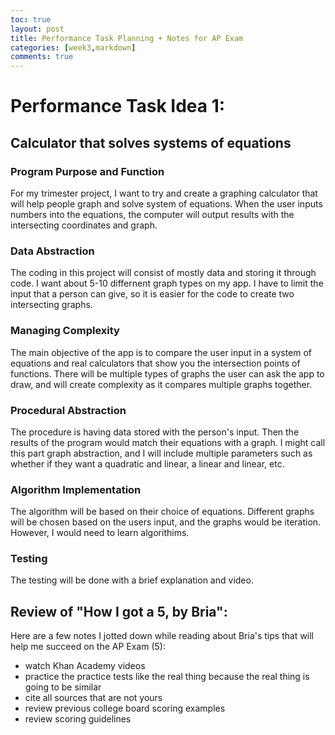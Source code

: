 ```yaml
---
toc: true
layout: post
title: Performance Task Planning + Notes for AP Exam
categories: [week3,markdown]
comments: true
---
```

# Performance Task Idea 1:

## Calculator that solves systems of equations 

### Program Purpose and Function
For my trimester project, I want to try and create a graphing calculator that will help people graph and solve system of equations. 
When the user inputs numbers into the equations, the computer will output results with the intersecting coordinates and graph. 

### Data Abstraction
The coding in this project will consist of mostly data and storing it through code. I want about 5-10 differnent graph types on my app. I have to limit the input that a person can give, so it is easier for the code to create two intersecting graphs. 

### Managing Complexity
The main objective of the app is to compare the user input in a system of equations and real calculators that show you the intersection points of functions. There will be multiple types of graphs the user can ask the app to draw, and will create complexity as it compares multiple graphs together. 

### Procedural Abstraction
The procedure is having data stored with the person's input. Then the results of the program would match their equations with a graph. I might call this part graph abstraction, and I will include multiple parameters such as whether if they want a quadratic and linear, a linear and linear, etc. 

### Algorithm Implementation
The algorithm will be based on their choice of equations. Different graphs will be chosen based on the users input, and the graphs would be iteration. However, I would need to learn algorithims. 

### Testing
The testing will be done with a brief explanation and video.

## Review of "How I got a 5, by Bria":

Here are a few notes I jotted down while reading about Bria's tips that will help me succeed on the AP Exam (5):
- watch Khan Academy videos 
- practice the practice tests like the real thing because the real thing is going to be similar
- cite all sources that are not yours
- review previous college board scoring examples
- review scoring guidelines 